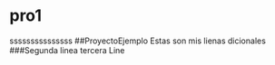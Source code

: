 # pro1

sssssssssssssss
##ProyectoEjemplo
Estas son mis lienas dicionales
###Segunda linea
tercera Line
